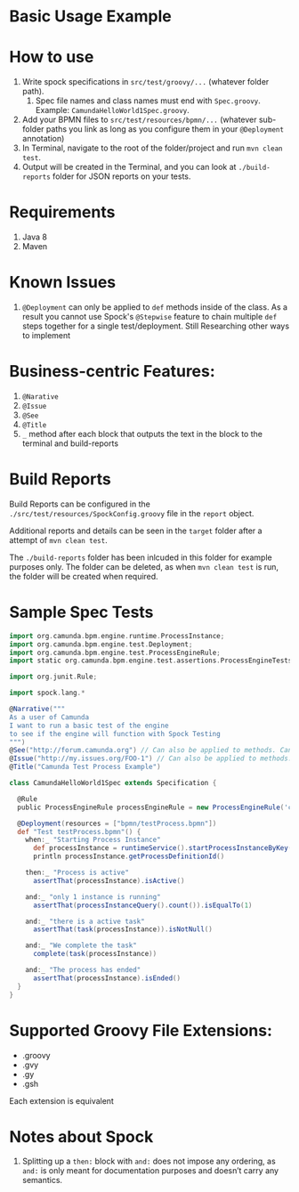 # Basic Usage Example

# How to use

1. Write spock specifications in `src/test/groovy/...` (whatever folder path).
    1. Spec file names and class names must end with `Spec.groovy`.  Example: `CamundaHelloWorld1Spec.groovy`. 
1. Add your BPMN files to `src/test/resources/bpmn/...` (whatever sub-folder paths you link as long as you configure them in your `@Deployment` annotation)
1. In Terminal, navigate to the root of the folder/project and run `mvn clean test`.
1. Output will be created in the Terminal, and you can look at `./build-reports` folder for JSON reports on your tests.

# Requirements

1. Java 8
1. Maven


# Known Issues

1. `@Deployment` can only be applied to `def` methods inside of the class.  As a result you cannot use Spock's `@Stepwise` feature to chain multiple `def` steps together for a single test/deployment.  Still Researching other ways to implement


# Business-centric Features:

1. `@Narative`
1. `@Issue`
1. `@See`
1. `@Title`
1. `_` method after each block that outputs the text in the block to the terminal and build-reports


# Build Reports

Build Reports can be configured in the `./src/test/resources/SpockConfig.groovy` file in the `report` object.

Additional reports and details can be seen in the `target` folder after a attempt of `mvn clean test`.

The `./build-reports` folder has been inlcuded in this folder for example purposes only.  The folder can be deleted, as when `mvn clean test` is run, the folder will be created when required.

# Sample Spec Tests

```groovy
import org.camunda.bpm.engine.runtime.ProcessInstance;
import org.camunda.bpm.engine.test.Deployment;
import org.camunda.bpm.engine.test.ProcessEngineRule;
import static org.camunda.bpm.engine.test.assertions.ProcessEngineTests.*;

import org.junit.Rule;

import spock.lang.*

@Narrative("""
As a user of Camunda
I want to run a basic test of the engine
to see if the engine will function with Spock Testing
""")
@See("http://forum.camunda.org") // Can also be applied to methods. Can be a array.
@Issue("http://my.issues.org/FOO-1") // Can also be applied to methods. Can be a array.
@Title("Camunda Test Process Example")

class CamundaHelloWorld1Spec extends Specification {

  @Rule
  public ProcessEngineRule processEngineRule = new ProcessEngineRule('camunda_config/camunda.cfg.xml');

  @Deployment(resources = ["bpmn/testProcess.bpmn"])
  def "Test testProcess.bpmn"() {
    when:_ "Starting Process Instance"
      def processInstance = runtimeService().startProcessInstanceByKey("testProcess")
      println processInstance.getProcessDefinitionId()

    then:_ "Process is active"
      assertThat(processInstance).isActive()

    and:_ "only 1 instance is running"
      assertThat(processInstanceQuery().count()).isEqualTo(1)

    and:_ "there is a active task"
      assertThat(task(processInstance)).isNotNull()

    and:_ "We complete the task"
      complete(task(processInstance))

    and:_ "The process has ended"
      assertThat(processInstance).isEnded()
  }
}
```


# Supported Groovy File Extensions:

- .groovy
- .gvy
- .gy
- .gsh

Each extension is equivalent


# Notes about Spock

1. Splitting up a `then:` block with `and:` does not impose any ordering, as `and:` is only meant for documentation purposes and doesn’t carry any semantics.